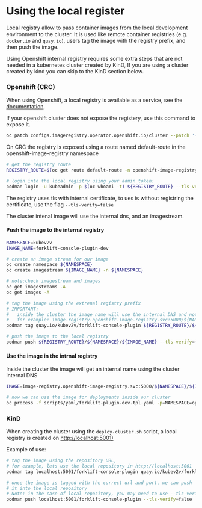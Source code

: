 # Using the local register

Local registry allow to pass container images from the local development environment to the cluster.
It is used like remote container registries (e.g. `docker.io` and `quay.io`), users tag the image
with the registry prefix, and then push the image.

Using Openshift internal registry requires some extra steps that are not needed in a kubernetes cluster
created by KinD, If you are using a cluster created by kind you can skip to the KinD section below.

### Openshift (CRC)

When using Openshift, a local registry is available as a service, see the [documentation](https://docs.openshift.com/container-platform/4.7/registry/securing-exposing-registry.html).

If your openshift cluster does not expose the registery, use this command to expose it.

``` bash
oc patch configs.imageregistry.operator.openshift.io/cluster --patch '{"spec":{"defaultRoute":true}}' --type=merge
```

On CRC the registry is exposed using a route named default-route in the openshift-image-registry namespace

``` bash
# get the registry route
REGISTRY_ROUTE=$(oc get route default-route -n openshift-image-registry --template='{{ .spec.host }}')

# login into the local registry using your admin token:
podman login -u kubeadmin -p $(oc whoami -t) ${REGISTRY_ROUTE} --tls-verify=false
```

The registry uses tls with internal certificate, to ues is without registring the certificate, use the flag `--tls-verify=false`

The cluster intenal image will use the internal dns, and an imagestream.

#### Push the image to the internal registry

``` bash
NAMESPACE=kubev2v
IMAGE_NAME=forklift-console-plugin-dev

# create an image stream for our image
oc create namespace ${NAMESPACE}
oc create imagestream ${IMAGE_NAME} -n ${NAMESPACE}

# note:check imagestream and images
oc get imagestreams -A
oc get images -A

# tag the image using the extrenal registry prefix
# IMPORTANT:
#   inside the cluster the image name will use the internal DNS and not the external route
#   for example: image-registry.openshift-image-registry.svc:5000/${NAMESPACE}/${IMAGE_NAME}
podman tag quay.io/kubev2v/forklift-console-plugin ${REGISTRY_ROUTE}/${NAMESPACE}/${IMAGE_NAME}

# push the image to the local registry
podman push ${REGISTRY_ROUTE}/${NAMESPACE}/${IMAGE_NAME} --tls-verify=false
```

#### Use the image in the intrnal registry

Inside the cluster the image will get an internal name using the cluster internal DNS

``` bash
IMAGE=image-registry.openshift-image-registry.svc:5000/${NAMESPACE}/${IMAGE_NAME}

# now we can use the image for deployments inside our cluster
oc process -f scripts/yaml/forklift-plugin-dev.tpl.yaml -p=NAMESPACE=openshift-mtv -p=IMAGE=${IMAGE} | oc apply -f -
```

### KinD

When creating the cluster using the `deploy-cluster.sh` script, a local registry is created on [http://localhost:5001)](http://localhost:5001)

Example of use:
``` bash
# tag the image using the repository URL,
# for example, lets use the local repository in http://localhost:5001
podman tag localhost:5001/forklift-console-plugin quay.io/kubev2v/forklift-console-plugin

# once the image is tagged with the currect url and port, we can push
# it into the local repository
# Note: in the case of local repository, you may need to use --tls-verify=false flag
podman push localhost:5001/forklift-console-plugin --tls-verify=false
```
